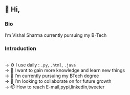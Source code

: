 <h2>👋 Hi,</h2>
<b><h3> Bio </h3></b>
I’m Vishal Sharma currently pursuing my B-Tech <br>
<b><h3> Introduction </h3></b> <br>
-> ⚙️ I use daily : <code>.py</code>, <code>.html</code>, <code>.java</code> <br>
-> 👀 I want to gain more knowledge and learn new things <br>
-> 🌱 I’m currently pursuing my BTech degree <br>
-> 💞️ I’m looking to collaborate on for future growth <br>
-> 📫 How to reach E-mail,pypi,linkedin,tweeter  <br>
<!---
Vishal24102002/Vishal24102002 is a ✨ special ✨ repository because its `README.md` (this file) appears on your GitHub profile.
You can click the Preview link to take a look at your changes.
--->
